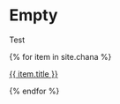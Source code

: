 ---
---

# Empty

Test

{% for item in site.chana %}
  <p><a href="{{ item.url }}">{{ item.title }}</a></p>
{% endfor %}
